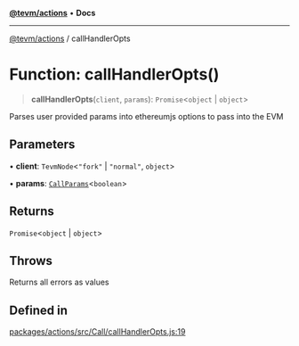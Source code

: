 [**@tevm/actions**](../README.md) • **Docs**

***

[@tevm/actions](../globals.md) / callHandlerOpts

# Function: callHandlerOpts()

> **callHandlerOpts**(`client`, `params`): `Promise`\<`object` \| `object`\>

Parses user provided params into ethereumjs options to pass into the EVM

## Parameters

• **client**: `TevmNode`\<`"fork"` \| `"normal"`, `object`\>

• **params**: [`CallParams`](../type-aliases/CallParams.md)\<`boolean`\>

## Returns

`Promise`\<`object` \| `object`\>

## Throws

Returns all errors as values

## Defined in

[packages/actions/src/Call/callHandlerOpts.js:19](https://github.com/evmts/tevm-monorepo/blob/main/packages/actions/src/Call/callHandlerOpts.js#L19)
